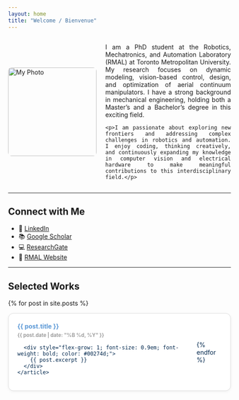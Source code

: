 ```yaml
---
layout: home
title: "Welcome / Bienvenue"
---
```


<style>
  .profile-container {
    display: flex;
    flex-direction: row;
    align-items: center;
    gap: 20px;
    flex-wrap: wrap;
  }

  .profile-image {
    max-width: 100%;
    height: auto;
    border-radius: 8px;
    flex-shrink: 0;
  }

  .profile-text {
    flex: 1;
    min-width: 250px;
    text-align: justify;
  }

  @media (max-width: 768px) {
    .profile-container {
      flex-direction: column;
      align-items: flex-start;
    }

    .profile-image {
      width: 100%;
    }

    .profile-text {
      width: 100%;
    }
  }
</style>

<div class="profile-container">
  <img class="profile-image" src="{{ site.baseurl }}/assets/images/Website.jpg" alt="My Photo" width="200">

  <div class="profile-text">
    <p>I am a PhD student at the Robotics, Mechatronics, and Automation Laboratory (RMAL) at Toronto Metropolitan University. My research focuses on dynamic modeling, vision-based control, design, and optimization of aerial continuum manipulators. I have a strong background in mechanical engineering, holding both a Master’s and a Bachelor’s degree in this exciting field.</p>

    <p>I am passionate about exploring new frontiers and addressing complex challenges in robotics and automation. I enjoy coding, thinking creatively, and continuously expanding my knowledge in computer vision and electrical hardware to make meaningful contributions to this interdisciplinary field.</p>
  </div>
</div>


---
## Connect with Me

- 🔗 [LinkedIn](https://www.linkedin.com/in/niloufar-amiri)
- 📚 [Google Scholar](https://scholar.google.ca/citations?user=kEDzfXMAAAAJ&hl=en)
- 💻 [ResearchGate](https://www.researchgate.net/profile/Niloufar-Amiri-3?ev=hdr_xprf)
- 🤖 [RMAL Website](https://www.torontomu.ca/rmal)

---

## Selected Works

{% for post in site.posts %}
  <a href="{{ post.url | relative_url }}" style="text-decoration: none; color: inherit;">
    <article style="
      display: flex;
      justify-content: space-between;
      align-items: center;
      padding: 20px;
      border-radius: 12px;
      background-color: #ffffff;
      border: 1px solid #ddd;
      box-shadow: 0 2px 6px rgba(0, 0, 0, 0.05);
      margin-bottom: 30px;
      transition: box-shadow 0.3s ease, border-color 0.3s ease;
      color: #00274d;
      gap: 40px;
    "
    onmouseover="this.style.boxShadow='0 4px 12px rgba(0,0,0,0.1)'; this.style.borderColor='#aaa';"
    onmouseout="this.style.boxShadow='0 2px 6px rgba(0,0,0,0.05)'; this.style.borderColor='#ddd';"
    >
      <div style="flex-shrink: 0;">
        <h2 style="margin: 0; font-size: 1em; font-weight: bold; color: rgb(91, 152, 214);">
          {{ post.title }}
        </h2>
        <p style="margin: 5px 0 0 0; color: rgba(22, 22, 22, 0.42); font-size: 0.8em; font-weight: bold;">
          {{ post.date | date: "%B %d, %Y" }}
        </p>
      </div>

      <div style="flex-grow: 1; font-size: 0.9em; font-weight: bold; color: #00274d;">
        {{ post.excerpt }}
      </div>
    </article>
  </a>
{% endfor %}


